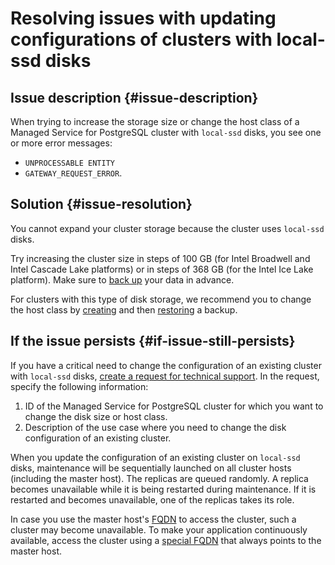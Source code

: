 # Resolving issues with updating configurations of clusters with local-ssd disks


## Issue description {#issue-description}

When trying to increase the storage size or change the host class of a Managed Service for PostgreSQL cluster with `local-ssd` disks, you see one or more error messages:

* `UNPROCESSABLE ENTITY`
* `GATEWAY_REQUEST_ERROR`.

## Solution {#issue-resolution}

You cannot expand your cluster storage because the cluster uses `local-ssd` disks.

Try increasing the cluster size in steps of 100 GB (for Intel Broadwell and Intel Cascade Lake platforms) or in steps of 368 GB (for the Intel Ice Lake platform). Make sure to [back up](../../../managed-postgresql/operations/cluster-backups.md#create-backup) your data in advance.

For clusters with this type of disk storage, we recommend you to change the host class by [creating](../../../managed-postgresql/operations/cluster-backups.md#create-backup) and then [restoring](../../../managed-postgresql/operations/cluster-backups.md#restore) a backup.

## If the issue persists {#if-issue-still-persists}

If you have a critical need to change the configuration of an existing cluster with `local-ssd` disks, [create a request for technical support](https://console.cloud.yandex.ru/support?section=contact).
In the request, specify the following information:

1. ID of the Managed Service for PostgreSQL cluster for which you want to change the disk size or host class.
2. Description of the use case where you need to change the disk configuration of an existing cluster.

When you update the configuration of an existing cluster on `local-ssd` disks, maintenance will be sequentially launched on all cluster hosts (including the master host).
The replicas are queued randomly. A replica becomes unavailable while it is being restarted during maintenance.
If it is restarted and becomes unavailable, one of the replicas takes its role.

In case you use the master host's [FQDN](../../../managed-postgresql/concepts/network.md#hostname) to access the cluster, such a cluster may become unavailable.
To make your application continuously available, access the cluster using a [special FQDN](../../../managed-postgresql/operations/connect.md#fqdn-master) that always points to the master host.

